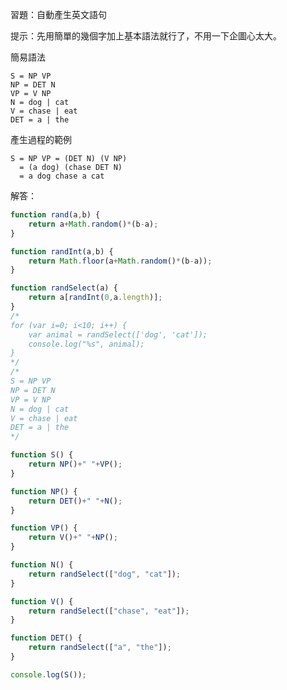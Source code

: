 習題：自動產生英文語句

提示：先用簡單的幾個字加上基本語法就行了，不用一下企圖心太大。

簡易語法

    S = NP VP
    NP = DET N
    VP = V NP
    N = dog | cat
    V = chase | eat
    DET = a | the
產生過程的範例

    S = NP VP = (DET N) (V NP) 
      = (a dog) (chase DET N) 
      = a dog chase a cat
      
解答：

```javascript
function rand(a,b) { 
    return a+Math.random()*(b-a); 
}

function randInt(a,b) { 
    return Math.floor(a+Math.random()*(b-a)); 
}

function randSelect(a) { 
    return a[randInt(0,a.length)]; 
}
/*
for (var i=0; i<10; i++) {
    var animal = randSelect(['dog', 'cat']);
    console.log("%s", animal);
}
*/
/*
S = NP VP
NP = DET N
VP = V NP
N = dog | cat
V = chase | eat
DET = a | the
*/

function S() {
    return NP()+" "+VP();
}

function NP() {
    return DET()+" "+N();
}

function VP() {
    return V()+" "+NP();
}

function N() {
    return randSelect(["dog", "cat"]);
}

function V() {
    return randSelect(["chase", "eat"]);
}

function DET() {
    return randSelect(["a", "the"]);
}

console.log(S());
```